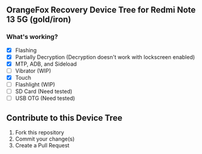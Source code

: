 ## OrangeFox Recovery Device Tree for Redmi Note 13 5G (gold/iron)
### What's working?
- [X] Flashing
- [X] Partially Decryption (Decryption doesn't work with lockscreen enabled)
- [X] MTP, ADB, and Sideload
- [ ] Vibrator (WIP)
- [X] Touch
- [ ] Flashlight (WIP)
- [ ] SD Card (Need tested)
- [ ] USB OTG (Need tested)

## Contribute to this Device Tree
1. Fork this repository
2. Commit your change(s)
3. Create a Pull Request
